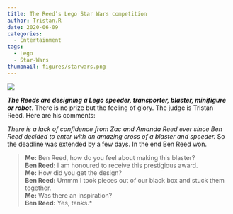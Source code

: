 ```yaml
---
title: The Reed’s Lego Star Wars competition
author: Tristan.R
date: 2020-06-09
categories:
  - Entertainment
tags:
  - Lego
  - Star-Wars
thumbnail: figures/starwars.png
---
```


![](https://raw.githubusercontent.com/europa-ee/news/master/static/figures/starwars.png)

***The Reeds are designing a Lego speeder, transporter, blaster, minifigure or robot***. There is no prize but the feeling of glory. The judge is Tristan Reed. Here are his comments: 

*There is a lack of confidence from Zac and Amanda Reed ever since Ben Reed decided to enter with an amazing cross of a blaster and speeder.* So the deadline was extended by a few days. In the end Ben Reed won. 

> **Me:** Ben Reed, how do you feel about making this blaster?    
> **Ben Reed:** I am honoured to receive this prestigious award.    
> **Me:** How did you get the design?    
> **Ben Reed:** Ummm I took pieces out of our black box and stuck them together.    
> **Me:** Was there an inspiration?    
> **Ben Reed:** Yes, tanks.* 

<br>
<br>